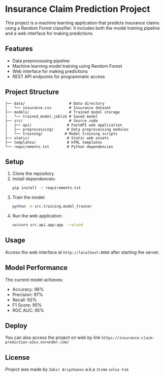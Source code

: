 # Insurance Claim Prediction Project

This project is a machine learning application that predicts insurance claims using a Random Forest classifier. It includes both the model training pipeline and a web interface for making predictions.

## Features

- Data preprocessing pipeline
- Machine learning model training using Random Forest
- Web interface for making predictions
- REST API endpoints for programmatic access

## Project Structure

```
├── data/                    # Data directory
│   └── insurance.csv        # Insurance dataset
├── models/                  # Trained model storage
│   └── trained_model.joblib # Saved model
├── src/                     # Source code
│   ├── api/                # FastAPI web application
│   ├── preprocessing/      # Data preprocessing modules
│   └── training/          # Model training scripts
├── static/                 # Static web assets
├── templates/              # HTML templates
└── requirements.txt        # Python dependencies
```

## Setup

1. Clone the repository
2. Install dependencies:
   ```bash
   pip install -r requirements.txt
   ```
3. Train the model:
   ```bash
   python -m src.training.model_trainer
   ```
4. Run the web application:
   ```bash
   uvicorn src.api.app:app --reload
   ```

## Usage

Access the web interface at `http://localhost:8000` after starting the server.

## Model Performance

The current model achieves:
- Accuracy: 96%
- Precision: 97%
- Recall: 92%
- F1 Score: 95%
- ROC AUC: 95%

## Deploy

You can also access the project on web by link `https://insurance-claim-prediction-a3sv.onrender.com/`

## License

Project was made by `Zakir Aripzhanov` a.k.a `1tzme` `solus-tzm`